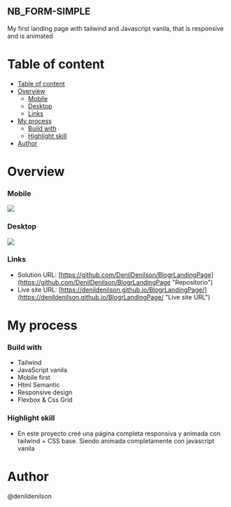 ## NB_FORM-SIMPLE
My first landing page with tailwind and Javascript vanila, that is responsive and is animated

# Table of content
- [Table of content](#table-of-content)
- [Overview](#overview)
    - [Mobile](#mobile)
    - [Desktop](#desktop)
    - [Links](#links)
- [My process](#my-process)
    - [Build with](#build-with)
    - [Highlight skill](#highlight-skill)
- [Author](#author)

# Overview
### Mobile
![](https://i.imgur.com/lSl0nKb.png)
### Desktop
![](https://i.imgur.com/xsWDkAi.png)
### Links
- Solution URL: [https://github.com/DenilDenilson/BlogrLandingPage](https://github.com/DenilDenilson/BlogrLandingPage "Repositorio")
- Live site URL: [https://denildenilson.github.io/BlogrLandingPage/](https://denildenilson.github.io/BlogrLandingPage/ "Live site URL")


# My process
### Build with
- Tailwind
- JavaScript vanila
- Mobile first
- Html Semantic
- Responsive design
- Flexbox & Css Grid

### Highlight skill
- En este proyecto creé una página completa responsiva y animada con tailwind + CSS base. Siendo animada completamente con javascript vanila
# Author

@denildenilson
